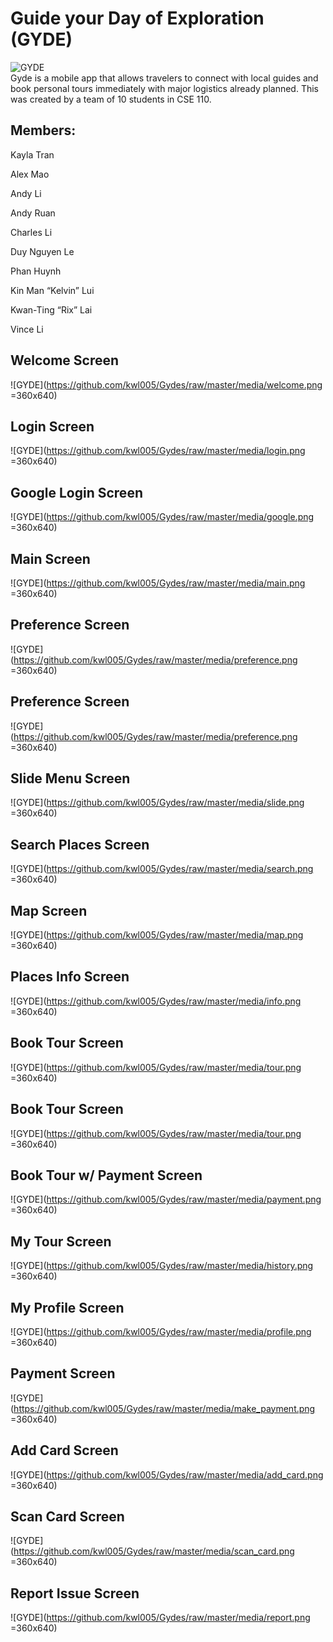 # Guide your Day of Exploration (GYDE)
![GYDE](https://github.com/kwl005/Gydes/raw/master/media/logo.png)
<br/>
Gyde is a mobile app that allows travelers to connect with local guides and book personal tours immediately with major logistics already planned. This was created by a team of 10 students in CSE 110.

## Members:

Kayla Tran

Alex Mao

Andy Li

Andy Ruan

Charles Li

Duy Nguyen Le

Phan Huynh

Kin Man “Kelvin” Lui

Kwan-Ting “Rix” Lai

Vince Li

## Welcome Screen
![GYDE](https://github.com/kwl005/Gydes/raw/master/media/welcome.png =360x640)

## Login Screen
![GYDE](https://github.com/kwl005/Gydes/raw/master/media/login.png =360x640)

## Google Login Screen
![GYDE](https://github.com/kwl005/Gydes/raw/master/media/google.png =360x640)

## Main Screen
![GYDE](https://github.com/kwl005/Gydes/raw/master/media/main.png =360x640)

## Preference Screen
![GYDE](https://github.com/kwl005/Gydes/raw/master/media/preference.png =360x640)

## Preference Screen
![GYDE](https://github.com/kwl005/Gydes/raw/master/media/preference.png =360x640)

## Slide Menu Screen
![GYDE](https://github.com/kwl005/Gydes/raw/master/media/slide.png =360x640)

## Search Places Screen
![GYDE](https://github.com/kwl005/Gydes/raw/master/media/search.png =360x640)

## Map Screen
![GYDE](https://github.com/kwl005/Gydes/raw/master/media/map.png =360x640)

## Places Info Screen
![GYDE](https://github.com/kwl005/Gydes/raw/master/media/info.png =360x640)

## Book Tour Screen
![GYDE](https://github.com/kwl005/Gydes/raw/master/media/tour.png =360x640)

## Book Tour Screen
![GYDE](https://github.com/kwl005/Gydes/raw/master/media/tour.png =360x640)

## Book Tour w/ Payment Screen
![GYDE](https://github.com/kwl005/Gydes/raw/master/media/payment.png =360x640)

## My Tour Screen
![GYDE](https://github.com/kwl005/Gydes/raw/master/media/history.png =360x640)

## My Profile Screen
![GYDE](https://github.com/kwl005/Gydes/raw/master/media/profile.png =360x640)

## Payment Screen
![GYDE](https://github.com/kwl005/Gydes/raw/master/media/make_payment.png =360x640)

## Add Card Screen
![GYDE](https://github.com/kwl005/Gydes/raw/master/media/add_card.png =360x640)

## Scan Card Screen
![GYDE](https://github.com/kwl005/Gydes/raw/master/media/scan_card.png =360x640)

## Report Issue Screen
![GYDE](https://github.com/kwl005/Gydes/raw/master/media/report.png =360x640)

